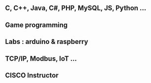 
## C, C++, Java, C#, PHP, MySQL, JS, Python ...
## Game programming
## Labs : arduino & raspberry
## TCP/IP, Modbus, IoT ... 
## CISCO Instructor 





